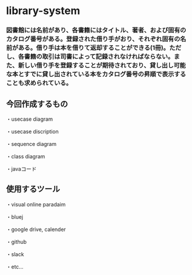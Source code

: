 # library-system

### 図書館には名前があり、各書籍にはタイトル、著者、および固有のカタログ番号がある。登録された借り手がおり、それぞれ固有の名前がある。借り手は本を借りて返却することができる(1冊)。ただし、各書籍の取引は司書によって記録されなければならない。また、新しい借り手を登録することが期待されており、貸し出し可能な本とすでに貸し出されている本をカタログ番号の昇順で表示することも求められている。

## 今回作成するもの

・usecase diagram

・usecase discription

・sequence diagram

・class diagram

・javaコード

## 使用するツール

・visual online paradaim

・bluej

・google drive, calender

・github

・slack

・etc...
